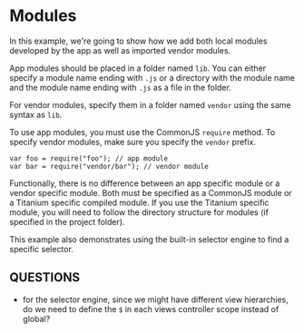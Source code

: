 Modules
=======

In this example, we're going to show how we add both local modules developed by the app as well as imported vendor modules.

App modules should be placed in a folder named `lib`.  You can either specify a module name ending with `.js` or a directory with the module name and the module name ending with `.js` as a file in the folder.  

For vendor modules, specify them in a folder named `vendor` using the same syntax as `lib`.

To use app modules, you must use the CommonJS `require` method.  To specify vendor modules, make sure you specify the `vendor` prefix.

	var foo = require("foo"); // app module
	var bar = require("vendor/bar"); // vendor module
	
Functionally, there is no difference between an app specific module or a vendor specific module.  Both must be specified as a CommonJS module or a Titanium specific compiled module.  If you use the Titanium specific module, you will need to follow the directory structure for modules (if specified in the project folder).


This example also demonstrates using the built-in selector engine to find a specific selector.

QUESTIONS
----------

- for the selector engine, since we might have different view hierarchies, do we need to define the `$` in each views controller scope instead of global?
